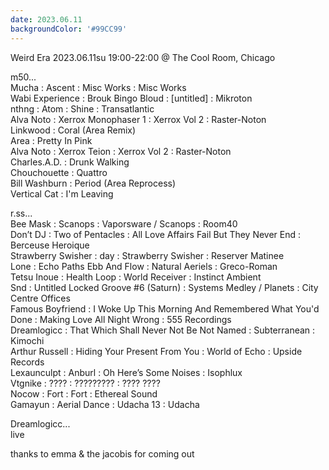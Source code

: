 ```yaml
---
date: 2023.06.11
backgroundColor: '#99CC99'
---
```


Weird Era 2023.06.11su 19:00-22:00 @ The Cool Room, Chicago  

m50...  
Mucha : Ascent : Misc Works : Misc Works  
Wabi Experience : Brouk Bingo Bloud : \[untitled\] : Mikroton  
nthng : Atom : Shine : Transatlantic  
Alva Noto : Xerrox Monophaser 1 : Xerrox Vol 2 : Raster-Noton  
Linkwood : Coral (Area Remix)  
Area : Pretty In Pink  
Alva Noto : Xerrox Teion : Xerrox Vol 2 : Raster-Noton  
Charles.A.D. : Drunk Walking  
Chouchouette : Quattro  
Bill Washburn : Period (Area Reprocess)  
Vertical Cat : I'm Leaving  

r.ss...  
Bee Mask : Scanops : Vaporsware / Scanops : Room40  
Don’t DJ : Two of Pentacles : All Love Affairs Fail But They Never End : Berceuse Heroique  
Strawberry Swisher : day : Strawberry Swisher : Reserver Matinee  
Lone : Echo Paths Ebb And Flow : Natural Aeriels : Greco-Roman  
Tetsu Inoue : Health Loop : World Receiver : Instinct Ambient  
Snd : Untitled Locked Groove #6 (Saturn) : Systems Medley / Planets : City Centre Offices  
Famous Boyfriend : I Woke Up This Morning And Remembered What You'd Done : Making Love All Night Wrong : 555 Recordings  
Dreamlogicc : That Which Shall Never Not Be Not Named : Subterranean : Kimochi  
Arthur Russell : Hiding Your Present From You : World of Echo : Upside Records  
Lexaunculpt : Anburl : Oh Here’s Some Noises : Isophlux  
Vtgnike : ???? : ????????? : ???? ????  
Nocow : Fort : Fort : Ethereal Sound  
Gamayun : Aerial Dance : Udacha 13 : Udacha  

Dreamlogicc...  
live  

thanks to emma & the jacobis for coming out